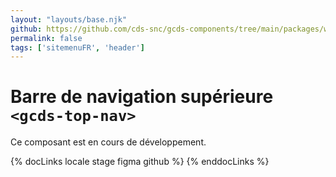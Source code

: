 ```yaml
---
layout: "layouts/base.njk"
github: https://github.com/cds-snc/gcds-components/tree/main/packages/web/src/components/gcds-site-menu
permalink: false
tags: ['sitemenuFR', 'header']
---
```


# Barre de navigation supérieure <br>`<gcds-top-nav>`

Ce composant est en cours de développement.

{% docLinks locale stage figma github %}
{% enddocLinks %}

<br/>
